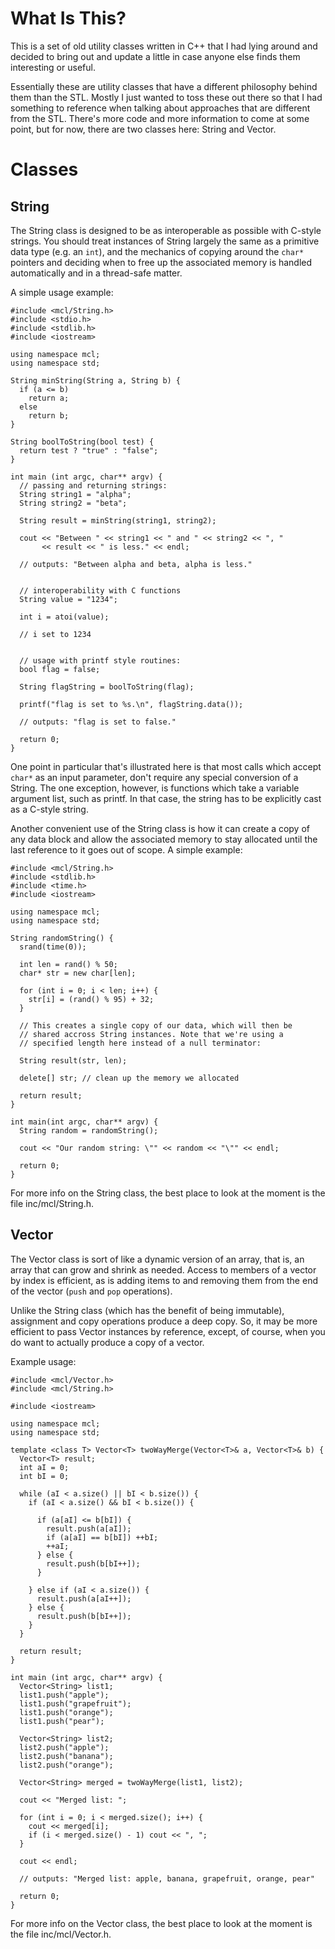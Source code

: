 What Is This?
=============

This is a set of old utility classes written in C++ that I had lying
around and decided to bring out and update a little in case anyone else
finds them interesting or useful.

Essentially these are utility classes that have a different philosophy
behind them than the STL. Mostly I just wanted to toss these out there so
that I had something to reference when talking about approaches that are
different from the STL. There's more code and more information to come at
some point, but for now, there are two classes here: String and Vector.

Classes
=======

String
------

The String class is designed to be as interoperable as possible with
C-style strings. You should treat instances of String largely the same as
a primitive data type (e.g. an `int`), and the mechanics of copying
around the `char*` pointers and deciding when to free up the associated
memory is handled automatically and in a thread-safe matter.

A simple usage example:

    #include <mcl/String.h>
    #include <stdio.h>
    #include <stdlib.h>
    #include <iostream>
    
    using namespace mcl;
    using namespace std;
    
    String minString(String a, String b) {
      if (a <= b)
        return a;
      else
        return b;
    }
    
    String boolToString(bool test) {
      return test ? "true" : "false";
    }
    
    int main (int argc, char** argv) {
      // passing and returning strings:
      String string1 = "alpha";
      String string2 = "beta";
      
      String result = minString(string1, string2);
      
      cout << "Between " << string1 << " and " << string2 << ", "
           << result << " is less." << endl;
           
      // outputs: "Between alpha and beta, alpha is less."
      
      
      // interoperability with C functions
      String value = "1234";
      
      int i = atoi(value);
      
      // i set to 1234
      
      
      // usage with printf style routines:
      bool flag = false;
      
      String flagString = boolToString(flag);
      
      printf("flag is set to %s.\n", flagString.data());
      
      // outputs: "flag is set to false."
      
      return 0;
    }

One point in particular that's illustrated here is that most calls which
accept `char*` as an input parameter, don't require any special
conversion of a String. The one exception, however, is functions which
take a variable argument list, such as printf. In that case, the string
has to be explicitly cast as a C-style string.

Another convenient use of the String class is how it can create a copy of
any data block and allow the associated memory to stay allocated until
the last reference to it goes out of scope. A simple example:

    #include <mcl/String.h>
    #include <stdlib.h>
    #include <time.h>
    #include <iostream>
    
    using namespace mcl;
    using namespace std;
    
    String randomString() {
      srand(time(0));
      
      int len = rand() % 50;
      char* str = new char[len];
      
      for (int i = 0; i < len; i++) {
        str[i] = (rand() % 95) + 32;
      }
      
      // This creates a single copy of our data, which will then be
      // shared accross String instances. Note that we're using a
      // specified length here instead of a null terminator:
      
      String result(str, len);
      
      delete[] str; // clean up the memory we allocated
      
      return result;
    }
    
    int main(int argc, char** argv) {
      String random = randomString();
      
      cout << "Our random string: \"" << random << "\"" << endl;
      
      return 0;
    }

For more info on the String class, the best place to look at the moment
is the file inc/mcl/String.h.

Vector
------

The Vector class is sort of like a dynamic version of an array, that is, an array that can grow and shrink as needed. Access to members of a vector by index is efficient, as is adding items to and removing them from the end of the vector (`push` and `pop` operations).

Unlike the String class (which has the benefit of being immutable), assignment and copy operations produce a deep copy. So, it may be more efficient to pass Vector instances by reference, except, of course, when you do want to actually produce a copy of a vector.

Example usage:

    #include <mcl/Vector.h>
    #include <mcl/String.h>
  
    #include <iostream>
  
    using namespace mcl;
    using namespace std;
    
    template <class T> Vector<T> twoWayMerge(Vector<T>& a, Vector<T>& b) {
      Vector<T> result;
      int aI = 0;
      int bI = 0;
      
      while (aI < a.size() || bI < b.size()) {
        if (aI < a.size() && bI < b.size()) {
          
          if (a[aI] <= b[bI]) {
            result.push(a[aI]);
            if (a[aI] == b[bI]) ++bI;
            ++aI;
          } else {
            result.push(b[bI++]);
          }
          
        } else if (aI < a.size()) {
          result.push(a[aI++]);
        } else {
          result.push(b[bI++]);
        }
      }
      
      return result;
    }
    
    int main (int argc, char** argv) {
      Vector<String> list1;
      list1.push("apple");
      list1.push("grapefruit");
      list1.push("orange");
      list1.push("pear");
      
      Vector<String> list2;
      list2.push("apple");
      list2.push("banana");
      list2.push("orange");
      
      Vector<String> merged = twoWayMerge(list1, list2);
      
      cout << "Merged list: ";
      
      for (int i = 0; i < merged.size(); i++) {
        cout << merged[i];
        if (i < merged.size() - 1) cout << ", ";
      }
      
      cout << endl;
      
      // outputs: "Merged list: apple, banana, grapefruit, orange, pear"
      
      return 0;
    }

For more info on the Vector class, the best place to look at the moment
is the file inc/mcl/Vector.h.
